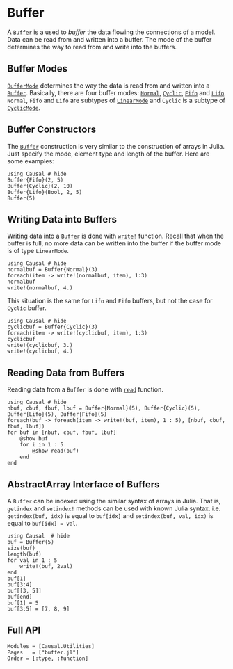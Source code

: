 # Buffer

A [`Buffer`](@ref) is a used to *buffer* the data flowing the connections of a model. Data can be read from and written into a buffer. The mode of the buffer determines the way to read from and write into the buffers. 

## Buffer Modes 

[`BufferMode`](@ref) determines the way the data is read from and written into a [`Buffer`](@ref). Basically, there are four buffer modes: [`Normal`](@ref), [`Cyclic`](@ref), [`Fifo`](@ref) and [`Lifo`](@ref). `Normal`, `Fifo` and `Lifo` are  subtypes of [`LinearMode`](@ref) and `Cyclic` is a subtype of [`CyclicMode`](@ref).

## Buffer Constructors 

The [`Buffer`](@ref) construction is very similar to the construction of arrays in Julia. Just specify the mode, element type and length of the buffer. Here are some examples: 

```@repl 
using Causal # hide 
Buffer{Fifo}(2, 5)
Buffer{Cyclic}(2, 10)
Buffer{Lifo}(Bool, 2, 5)
Buffer(5)
``` 

## Writing Data into Buffers 
Writing data into a [`Buffer`](@ref) is done with [`write!`](@ref) function. Recall that when the buffer is full, no more data can be written into the buffer if the buffer mode is of type `LinearMode`. 

```@repl
using Causal # hide
normalbuf = Buffer{Normal}(3)
foreach(item -> write!(normalbuf, item), 1:3)
normalbuf
write!(normalbuf, 4.)
```
This situation is the same for `Lifo` and `Fifo` buffers, but not the case for `Cyclic` buffer. 
```@repl
using Causal # hide
cyclicbuf = Buffer{Cyclic}(3)
foreach(item -> write!(cyclicbuf, item), 1:3)
cyclicbuf
write!(cyclicbuf, 3.)
write!(cyclicbuf, 4.)
```

## Reading Data from Buffers 
Reading data from a `Buffer` is done with [`read`](@ref) function.

```@repl
using Causal # hide 
nbuf, cbuf, fbuf, lbuf = Buffer{Normal}(5), Buffer{Cyclic}(5), Buffer{Lifo}(5), Buffer{Fifo}(5)
foreach(buf -> foreach(item -> write!(buf, item), 1 : 5), [nbuf, cbuf, fbuf, lbuf])
for buf in [nbuf, cbuf, fbuf, lbuf]
    @show buf 
    for i in 1 : 5 
        @show read(buf)
    end
end
```

## AbstractArray Interface of Buffers

A `Buffer` can be indexed using the similar syntax of arrays in Julia. That is, `getindex` and `setindex!` methods can be used with known Julia syntax. i.e. `getindex(buf, idx)` is equal to `buf[idx]` and `setindex(buf, val, idx)` is equal to `buf[idx] = val`.

```@repl
using Causal  # hide
buf = Buffer(5)
size(buf)
length(buf)
for val in 1 : 5 
    write!(buf, 2val)
end 
buf[1]
buf[3:4]
buf[[3, 5]]
buf[end]
buf[1] = 5 
buf[3:5] = [7, 8, 9]
```

## Full API
```@autodocs
Modules = [Causal.Utilities]
Pages   = ["buffer.jl"]
Order = [:type, :function]
```
